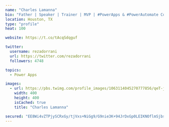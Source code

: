 ```yaml
---
name: "Charles Lamanna"
bio: "Father | Speaker | Trainer | MVP | #PowerApps & #PowerAutomate Community Super User | YouTuber Right-pointing triangle http://youtube.com/c/rezadorrani | Learn - Share - Clockwise rightwards and leftwards open circle arrows"
location: Houston, TX
type: "profile"
heat: 100

website: https://t.co/tAcqSdqguf

twitter:
  username: rezadorrani
  url: https://twitter.com/rezadorrani
  followers: 4748

topics:
  - Power Apps

images:
  - url: https://pbs.twimg.com/profile_images/1063114045270777856/qeT-jpWr_400x400.jpg
    width: 400
    height: 400
    isCached: true
    title: "Charles Lamanna"

secured: "EE8Wi4vZTPjySCRxGy/tjVxs+NiGg9/G9nie3K+94JrDxGp0LEIKNOflmSjbsDF1FFcqCCQLkEnvTNwP7XmaT8BGxcQn4CfgY8zHgdQ/D5lUY+2csnGCdM+AclAP3dHRsvKMLwT2IyM2xjLdplE3fgTP3QA0cow36OagZjn2B/irRPu0ROp8GEz2C5iLaai1tjAytMcorVt8HE7HgFbbku64ZUm8iciNK4CkFw+5Ushxz+x0wwJ2boQID2zJEHJc7EFdNyIS6DtPRe0c32gjj2SQm6Vg3Q2X5DQyZMUhplXC7O1S+0N6Vhkb1PV23GUoUoJtMP8VECSh0nTLyNFCDMQROEu6dwwDLo0wgPSFS+6UZuTXxiKMhqQV4Pysww+cYMp87bhWscnGSCsg4mkwrViqK/d8GeB9SI3FPwNcd9M=;FCLa37Dg+bCd9L1OfXXp5Q=="
---
```


